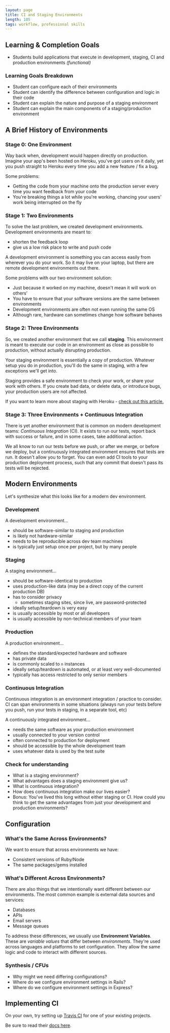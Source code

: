 ```yaml
---
layout: page
title: CI and Staging Environments
length: 105
tags: workflow, professional skills
---
```


## Learning & Completion Goals

*   Students build applications that execute in development, staging, CI and production environments *(functional)*

### Learning Goals Breakdown

*   Student can configure each of their environments
*   Student can identify the difference between configuration and logic in their code
*   Student can explain the nature and purpose of a staging environment
*   Student can explain the main components of a staging/production environment

## A Brief History of Environments

### Stage 0: One Environment

Way back when, development would happen directly on production. Imagine your app's been hosted on Heroku, you've got users on it daily, yet you push straight to Heroku every time you add a new feature / fix a bug.

Some problems:

*   Getting the code from your machine onto the production server every time you want feedback from your code
*   You're breaking things a lot while you're working, chancing your users' work being interrupted on the fly

### Stage 1: Two Environments

To solve the last problem, we created development environments. Development environments are meant to:

*   shorten the feedback loop
*   give us a low risk place to write and push code

A development environment is something you can access easily from wherever you do your work. So it may live on your laptop, but there are remote development environments out there.

Some problems with our two environment solution:

*   Just because it worked on my machine, doesn't mean it will work on others'
*   You have to ensure that your software versions are the same between environments
*   Development environments are often not even running the same OS
*   Although rare, hardware can sometimes change how software behaves

### Stage 2: Three Environments

So, we created another environment that we call **staging**. This environment is meant to execute our code in an environment as close as possible to production, without actually disrupting production.

Your staging environment is essentially a copy of production. Whatever setup you do in production, you'll do the same in staging, with a few exceptions we'll get into.

Staging provides a safe environment to check your work, or share your work with others. If you create bad data, or delete data, or introduce bugs, your production users are not affected.

If you want to learn more about staging with Heroku - [check out this article.](https://devcenter.heroku.com/articles/multiple-environments)

### Stage 3: Three Environments + Continuous Integration

There is yet another environment that is common on modern development teams: *Continuous Integration* (CI). It exists to run our tests, report back with success or failure, and in some cases, take additional action.

We all know to run our tests before we push, or after we merge, or before we deploy, but a continuously integrated environment ensures that tests are run. It doesn't allow you to forget. You can even add CI tools to your production deployment process, such that any commit that doesn't pass its tests will be rejected.

## Modern Environments

Let's synthesize what this looks like for a modern dev environment.

### Development

A development environment...

*   should be software-similar to staging and production
*   is likely not hardware-similar
*   needs to be reproducible across dev team machines
*   is typically just setup once per project, but by many people

### Staging

A staging environment...

*   should be software-identical to production
*   uses production-like data (may be a direct copy of the current production DB)
*   has to consider privacy
    * sometimes staging sites, since live, are password-protected
*   ideally setup/teardown is very easy
*   is usually accessible by most or all developers
*   is usually accessible by non-technical members of your team

### Production

A production environment...

*   defines the standard/expected hardware and software
*   has private data
*   is commonly scaled to `n` instances
*   ideally setup/teardown is automated, or at least very well-documented
*   typically has access restricted to only senior members

### Continuous Integration

Continuous integration is an environment integration / practice to consider. CI can span environments in some situations (always run your tests before you push, run your tests in staging, in a separate tool, etc)

A continuously integrated environment...

*   needs the same software as your production environment
*   usually connected to your version control
*   often connected to production for deployment
*   should be accessible by the whole development team
*   uses whatever data is used by the test suite

### Check for understanding

*   What is a staging environment?
*   What advantages does a staging environment give us?
*   What is continuous integration?
*   How does continuous integration make our lives easier?
*   Bonus: You've lived this long without either staging or CI. How could you think to get the same advantages from just your development and production environments?

## Configuration

### What's the Same Across Environments?

We want to ensure that across environments we have:

*   Consistent versions of Ruby/Node
*   The same packages/gems installed

### What's Different Across Environments?

There are also things that we intentionally want different between our environments. The most common example is external data sources and services:

*   Databases
*   APIs
*   Email servers
*   Message queues

To address these differences, we usually use **Environment Variables**. These are *variable values* that differ between *environments*. They're used across languages and platforms to set configuration. They allow the same logic and code to interact with different sources.

### Synthesis / CFUs

*   Why might we need differing configurations?
*   Where do we configure environment settings in Rails?
*   Where do we configure environment settings in Express?

## Implementing CI

On your own, try setting up [Travis CI](https://travis-ci.org/) for one of your existing projects.

Be sure to read their [docs here](https://docs.travis-ci.com/user/getting-started/).
